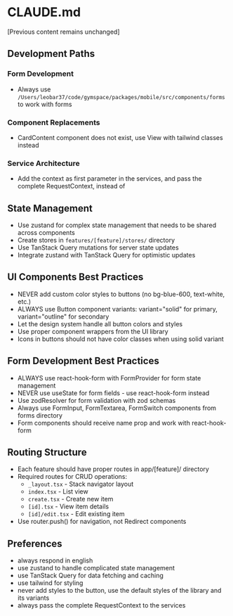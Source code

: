 # CLAUDE.md

[Previous content remains unchanged]

## Development Paths

### Form Development
- Always use `/Users/leobar37/code/gymspace/packages/mobile/src/components/forms` to work with forms

### Component Replacements
- CardContent component does not exist, use View with tailwind classes instead

### Service Architecture
- Add the context as first parameter in the services, and pass the complete RequestContext, instead of 

## State Management
- Use zustand for complex state management that needs to be shared across components
- Create stores in `features/[feature]/stores/` directory
- Use TanStack Query mutations for server state updates
- Integrate zustand with TanStack Query for optimistic updates

## UI Components Best Practices
- NEVER add custom color styles to buttons (no bg-blue-600, text-white, etc.)
- ALWAYS use Button component variants: variant="solid" for primary, variant="outline" for secondary
- Let the design system handle all button colors and styles
- Use proper component wrappers from the UI library
- Icons in buttons should not have color classes when using solid variant

## Form Development Best Practices
- ALWAYS use react-hook-form with FormProvider for form state management
- NEVER use useState for form fields - use react-hook-form instead
- Use zodResolver for form validation with zod schemas
- Always use FormInput, FormTextarea, FormSwitch components from forms directory
- Form components should receive name prop and work with react-hook-form

## Routing Structure
- Each feature should have proper routes in app/[feature]/ directory
- Required routes for CRUD operations:
  - `_layout.tsx` - Stack navigator layout
  - `index.tsx` - List view
  - `create.tsx` - Create new item
  - `[id].tsx` - View item details
  - `[id]/edit.tsx` - Edit existing item
- Use router.push() for navigation, not Redirect components

## Preferences
- always respond in english
- use zustand to handle complicated state management
- use TanStack Query for data fetching and caching
- use tailwind for styling
- never add styles to the button, use the default styles of the library and its variants
- always pass the complete RequestContext to the services